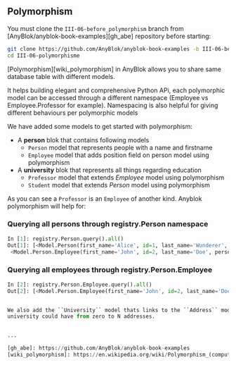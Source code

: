 ## Polymorphism

You must clone the ``III-06-before_polymorphism`` branch
from [AnyBlok/anyblok-book-examples][gh_abe] repository before starting:

```bash
git clone https://github.com/AnyBlok/anyblok-book-examples -b III-06-before_polymorphisme III-06-polymorphisme
cd III-06-polymorphisme
```

[Polymorphism][wiki_polymorphism] in AnyBlok allows you to share same database
table with different models.

It helps building elegant and comprehensive Python APi, each polymorphic model
can be accessed through a different namespace (Employee vs
Employee.Professor for example).
Namespacing is also helpful for giving different behaviours per polymorphic
models

We have added some models to get started with polymorphism:

* A **person** blok that contains following models
    * ``Person`` model that represents people with a name and firstname
    * ``Employee`` model that adds position field on person model using
      polymorphism
* A **university** blok that represents all things regarding education
    * ``Professor`` model that extends *Employee* model using polymorphism
    * ``Student`` model that extends *Person* model using polymorphism

As you can see a ``Professor`` is an ``Employee`` of another kind. Anyblok
polymorphism will help for:

### Querying all persons through registry.Person namespace

```python
In [1]: registry.Person.query().all()
Out[1]: [<Model.Person(first_name='Alice', id=1, last_name='Wunderer', person_type='person')>,
 <Model.Person.Employee(first_name='John', id=2, last_name='Doe', person_type='employee', position=<not loaded>)>]
```

### Querying all employees through registry.Person.Employee

```python
In [2]: registry.Person.Employee.query().all()
Out[2]: [<Model.Person.Employee(first_name='John', id=2, last_name='Doe', person_type='employee', position='Accountant')>] 


We also add the ``University`` model thats links to the ``Address`` model, an
university could have from zero to N addresses.


...

[gh_abe]: https://github.com/AnyBlok/anyblok-book-examples
[wiki_polymorphism]: https://en.wikipedia.org/wiki/Polymorphism_(computer_science)
